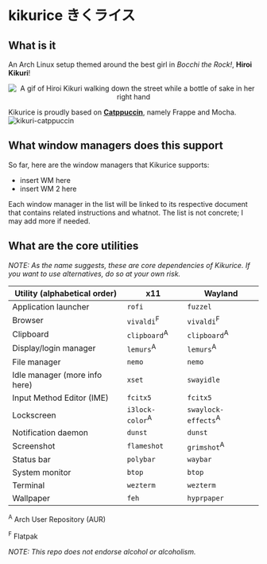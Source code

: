 # kikurice きくライス
## What is it
An Arch Linux setup themed around the best girl in *Bocchi the Rock!*, **Hiroi Kikuri**!
<p align="center">
  <img src="https://media1.tenor.com/m/npPfo30-riwAAAAd/bocchi-the-rock-bocchi.gif" alt="A gif of Hiroi Kikuri walking down the street while a bottle of sake in her right hand"/>
</p>

Kikurice is proudly based on **[Catppuccin](https://github.com/catppuccin/catppuccin)**, namely Frappe and Mocha.
![kikuri-catppuccin](https://github.com/amsyarzero/kikurice/assets/81513934/261598bf-94d3-41fd-aa5d-6ac19152c41c)

## What window managers does this support
So far, here are the window managers that Kikurice supports:
- insert WM here
- insert WM 2 here

Each window manager in the list will be linked to its respective document that contains related instructions and whatnot. The list is not concrete; I may add more if needed.

## What are the core utilities
*NOTE: As the name suggests, these are core dependencies of Kikurice. If you want to use alternatives, do so at your own risk.*

| Utility (alphabetical order) | x11 | Wayland |
| --- | --- | --- |
| Application launcher | `rofi` | `fuzzel` |
| Browser | `vivaldi`<sup>F</sup> | `vivaldi`<sup>F</sup> |
| Clipboard | `clipboard`<sup>A</sup> | `clipboard`<sup>A</sup> |
| Display/login manager | `lemurs`<sup>A</sup> | `lemurs`<sup>A</sup> |
| File manager | `nemo` | `nemo` |
| Idle manager (more info here) | `xset` | `swayidle` |
| Input Method Editor (IME) | `fcitx5` | `fcitx5` |
| Lockscreen | `i3lock-color`<sup>A</sup> | `swaylock-effects`<sup>A</sup> |
| Notification daemon | `dunst` | `dunst` |
| Screenshot | `flameshot` | `grimshot`<sup>A</sup> |
| Status bar | `polybar` | `waybar` |
| System monitor | `btop` | `btop` |
| Terminal | `wezterm` | `wezterm` |
| Wallpaper | `feh` | `hyprpaper` |

<sup>A</sup> Arch User Repository (AUR)

<sup>F</sup> Flatpak

*NOTE: This repo does not endorse alcohol or alcoholism.*

